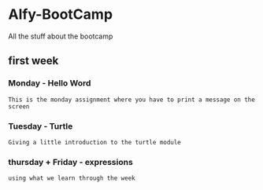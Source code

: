 # Alfy-BootCamp
All the stuff about the bootcamp
## first week
  ### Monday - Hello Word
    This is the monday assignment where you have to print a message on the screen
  ### Tuesday - Turtle
    Giving a little introduction to the turtle module 
  ### thursday + Friday - expressions
    using what we learn through the week
